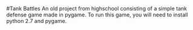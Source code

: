 #Tank Battles
An old project from highschool consisting of a simple tank defense game made in pygame. To run this game, you will need to 
install python 2.7 and pygame. 
